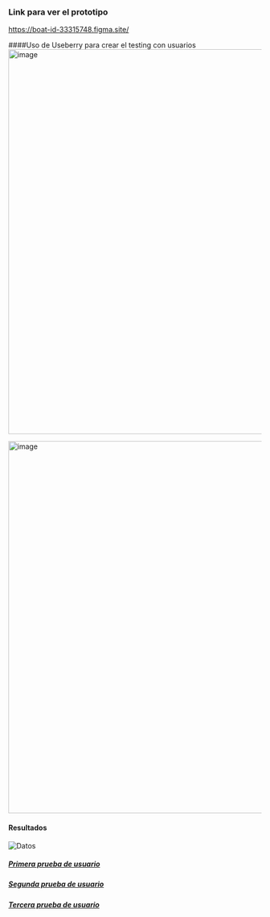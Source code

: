 ### Link para ver el prototipo
https://boat-id-33315748.figma.site/

####Uso de Useberry para crear el testing con usuarios
<img width="1641" height="764" alt="image" src="https://github.com/user-attachments/assets/2453b71a-c680-46d3-8add-838a6bc23987" />

<img width="1624" height="739" alt="image" src="https://github.com/user-attachments/assets/c147199a-4dc4-41ba-90d5-cbc2814ee431" />

#### Resultados 
![Datos](https://github.com/user-attachments/assets/e8601a9e-7d17-49ca-a619-d56609dab078)


##### [Primera prueba de usuario](https://youtu.be/NgJhYM8TDtI)

##### [Segunda prueba de usuario](https://youtu.be/OxXkm3hnAaM)

##### [Tercera prueba de usuario](https://youtu.be/YnqIhkjhtcQ)
